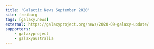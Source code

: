 ```yaml
---
title: 'Galactic News September 2020'
site: freiburg
tags: [galaxy,news]
external: https://galaxyproject.org/news/2020-09-galaxy-update/
supporters:
    - galaxyproject
    - galaxyaustralia
---
```

